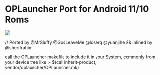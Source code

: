 # OPLauncher Port for Android 11/10 Roms 

<img src="https://github.com/sherifrahim/vendor_oplauncher/blob/11/photo_2021-01-29_00-14-45.jpg?raw=true">

// Ported by @MrSluffy @GodLeaveMe @loserq @yuanjihe && inlined by @sherifrahim 

call the OPLauncher makefile to include it in your System, commonly from your device tree like :-
        $(call inherit-product, vendor/oplauncher/OPLauncher.mk)
